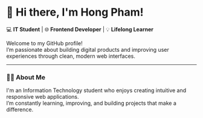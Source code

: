 # 👋 Hi there, I'm Hong Pham!

💻 **IT Student** | 🌐 **Frontend Developer** | 💡 **Lifelong Learner**

Welcome to my GitHub profile!  
I’m passionate about building digital products and improving user experiences through clean, modern web interfaces.

---
### 👩‍💻 About Me
I'm an Information Technology student who enjoys creating intuitive and responsive web applications.  
I’m constantly learning, improving, and building projects that make a difference.
